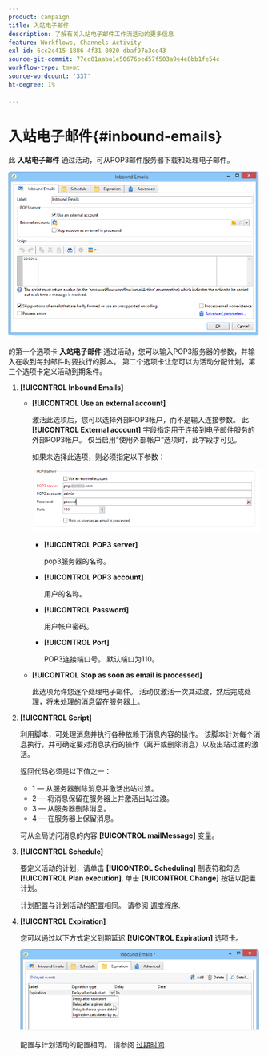 ```yaml
---
product: campaign
title: 入站电子邮件
description: 了解有关入站电子邮件工作流活动的更多信息
feature: Workflows, Channels Activity
exl-id: 6cc2c415-1886-4f31-8020-dbaf97a3cc43
source-git-commit: 77ec01aaba1e50676bed57f503a9e4e8bb1fe54c
workflow-type: tm+mt
source-wordcount: '337'
ht-degree: 1%

---
```


# 入站电子邮件{#inbound-emails}



此 **入站电子邮件** 通过活动，可从POP3邮件服务器下载和处理电子邮件。

![](assets/email_rec_edit_1.png)

的第一个选项卡 **入站电子邮件** 通过活动，您可以输入POP3服务器的参数，并输入在收到每封邮件时要执行的脚本。 第二个选项卡让您可以为活动分配计划，第三个选项卡定义活动到期条件。

1. **[!UICONTROL Inbound Emails]**

   * **[!UICONTROL Use an external account]**

      激活此选项后，您可以选择外部POP3帐户，而不是输入连接参数。 此 **[!UICONTROL External account]** 字段指定用于连接到电子邮件服务的外部POP3帐户。 仅当启用“使用外部帐户”选项时，此字段才可见。

      如果未选择此选项，则必须指定以下参数：

      ![](assets/email_rec_edit_1b.png)

      * **[!UICONTROL POP3 server]**

         pop3服务器的名称。

      * **[!UICONTROL POP3 account]**

         用户的名称。

      * **[!UICONTROL Password]**

         用户帐户密码。

      * **[!UICONTROL Port]**

         POP3连接端口号。 默认端口为110。
   * **[!UICONTROL Stop as soon as email is processed]**

      此选项允许您逐个处理电子邮件。 活动仅激活一次其过渡，然后完成处理，将未处理的消息留在服务器上。


1. **[!UICONTROL Script]**

   利用脚本，可处理消息并执行各种依赖于消息内容的操作。 该脚本针对每个消息执行，并可确定要对消息执行的操作（离开或删除消息）以及出站过渡的激活。

   返回代码必须是以下值之一：

   * 1 — 从服务器删除消息并激活出站过渡。
   * 2 — 将消息保留在服务器上并激活出站过渡。
   * 3 — 从服务器删除消息。
   * 4 — 在服务器上保留消息。

   可从全局访问消息的内容 **[!UICONTROL mailMessage]** 变量。

1. **[!UICONTROL Schedule]**

   要定义活动的计划，请单击 **[!UICONTROL Scheduling]** 制表符和勾选 **[!UICONTROL Plan execution]**. 单击 **[!UICONTROL Change]** 按钮以配置计划。

   计划配置与计划活动的配置相同。 请参阅 [调度程序](scheduler.md).

1. **[!UICONTROL Expiration]**

   您可以通过以下方式定义到期延迟 **[!UICONTROL Expiration]** 选项卡。

   ![](assets/email_rec_edit_3.png)

   配置与计划活动的配置相同。 请参阅 [过期时间](define-approvals.md).
